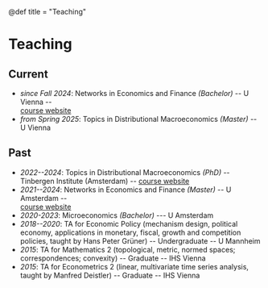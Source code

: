 @def title = "Teaching"

# Teaching

## Current
* _since Fall 2024_: Networks in Economics and Finance *(Bachelor)* -- U Vienna --    
    [course website](https://greimel.github.io/networks-course)
* _from Spring 2025_: Topics in Distributional Macroeconomics *(Master)* -- U Vienna

 
## Past  
* _2022--2024_: Topics in Distributional Macroeconomics *(PhD)* -- Tinbergen Institute (Amsterdam) --
    [course website](https://greimel.github.io/distributional-macroeconomics)
* _2021--2024_: Networks in Economics and Finance *(Master)* -- U Amsterdam --    
    [course website](https://greimel.github.io/networks-course)
* _2020-2023_: Microeconomics *(Bachelor)* --- U Amsterdam
* _2018--2020_: TA for Economic Policy (mechanism design, political economy, applications in monetary, fiscal, growth and competition policies, taught by Hans Peter Grüner) -- Undergraduate -- U Mannheim
* _2015_: TA for Mathematics 2 (topological, metric, normed spaces; correspondences; convexity) -- Graduate -- IHS Vienna
* _2015_: TA for Econometrics 2 (linear, multivariate time series analysis, taught by Manfred Deistler) -- Graduate -- IHS Vienna